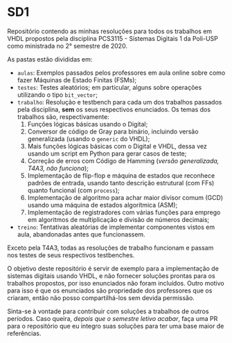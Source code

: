 # SD1

Repositório contendo as minhas resoluções para todos os trabalhos em VHDL propostos pela disciplina PCS3115 - Sistemas Digitais 1 da Poli-USP como ministrada no 2° semestre de 2020.

As pastas estão divididas em:
- `aulas`: Exemplos passados pelos professores em aula online sobre como fazer Máquinas de Estado Finitas (FSMs);
- `testes`: Testes aleatórios; em particular, alguns sobre operações utilizando o tipo `bit_vector`;
- `trabalho`: Resolução e testbench para cada um dos trabalhos passados pela disciplina, **sem** os seus respectivos enunciados. Os temas dos trabalhos são, respectivamente:
    1. Funções lógicas básicas usando o Digital;
    2. Conversor de código de Gray para binário, incluindo versão generalizada (usando o `generic` do VHDL);
    3. Mais funções lógicas básicas com o Digital e VHDL, dessa vez usando um script em Python para gerar casos de teste;
    4. Correção de erros com Código de Hamming (*versão generalizada, T4A3, não funciona*);
    5. Implementação de flip-flop e máquina de estados que reconhece padrões de entrada, usando tanto descrição estrutural (com FFs) quanto funcional (com `process`);
    6. Implementação de algoritmo para achar maior divisor comum (GCD) usando uma máquina de estados algorítmica (ASM);
    7. Implementação de registradores com várias funções para emprego em algoritmos de multiplicação e divisão de números decimais;
- `treino`: Tentativas aleatórias de implementar componentes vistos em aula, abandonadas antes que funcionassem.

Exceto pela T4A3, todas as resoluções de trabalho funcionam e passam nos testes de seus respectivos testbenches.

O objetivo deste repositório é servir de exemplo para a implementação de sistemas digitais usando VHDL, e não fornecer soluções prontas para os trabalhos propostos, por isso enunciados não foram incluídos. Outro motivo para isso é que os enunciados são propriedade dos professores que os criaram, então não posso compartilhá-los sem devida permissão.

Sinta-se à vontade para contribuir com soluções a trabalhos de outros períodos. Caso queira, *depois que o semestre letivo acabar*, faça uma PR para o repositório que eu integro suas soluções para ter uma base maior de referências.